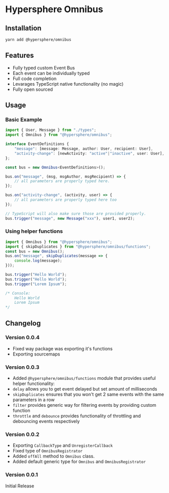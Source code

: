 # Hypersphere Omnibus

## Installation
```bash
yarn add @hypersphere/omnibus
```

## Features
- Fully typed custom Event Bus
- Each event can be individually typed
- Full code completion
- Levarages TypeScript native functionality (no magic)
- Fully open sourced

## Usage

### Basic Example

```typescript
import { User, Message } from "./types";
import { Omnibus } from "@hypersphere/omnibus";

interface EventDefinitions {
    "message": [message: Message, author: User, recipient: User],
    "activity-change": [newActivity: "active"|"inactive", user: User],
};

const bus = new Omnibus<EventDefinitions>();

bus.on("message", (msg, msgAuthor, msgRecipient) => {
    // all parameters are properly typed here.
});

bus.on("activity-change", (activity, user) => {
    // all parameters are properly typed here too
});

// TypeScript will also make sure those are provided properly.
bus.trigger("message", new Message("xxx"), user1, user2);

```

### Using helper functions
```typescript
import { Omnibus } from "@hypersphere/omnibus";
import { skipDuplicates } from "@hypersphere/omnibus/functions";
const bus = new Omnibus();
bus.on("message", skipDuplicates(message => {
    console.log(message);
}));

bus.trigger("Hello World");
bus.trigger("Hello World");
bus.trigger("Lorem Ipsum");

/* Console:
    Hello World
    Lorem Ipsum
*/
```

## Changelog

### Version 0.0.4
- Fixed way package was exporting it's functions
- Exporting sourcemaps

### Version 0.0.3
- Added `@hypersphere/omnibus/functions` module that provides useful helper functionality:
- `delay` allows you to get event delayed but set amount of milliseconds
- `skipDuplicates` ensures that you won't get 2 same events with the same parameters in a row
- `filter` provides generic way for filtering events by providing custom function
- `throttle` and `debounce` provides functionality of throttling and debouncing events respectively

### Version 0.0.2
- Exporting `CallbackType` and `UnregisterCallback`
- Fixed type of `OmnibusRegistrator`
- Added `offAll` method to `Omnibus` class.
- Added default generic type for `Omnibus` and `OmnibusRegistrator`

### Version 0.0.1
Initial Release